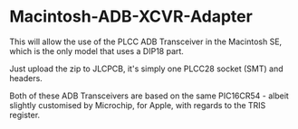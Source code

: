 # Macintosh-ADB-XCVR-Adapter

This will allow the use of the PLCC ADB Transceiver in the Macintosh SE, which is the only model that uses a DIP18 part.

Just upload the zip to JLCPCB, it's simply one PLCC28 socket (SMT) and headers.

Both of these ADB Transceivers are based on the same PIC16CR54 - albeit slightly customised by Microchip, for Apple, with regards to the TRIS register. 
